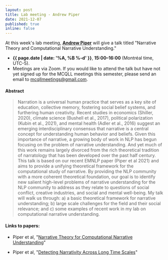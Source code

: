 ```yaml
---
layout: post
title: Lab meeting - Andrew Piper
date: 2021-12-07
published: true
inline: false
---
```


At this week's lab meeting, [**Andrew Piper**](http://piperlab.mcgill.ca/) will give a talk titled "Narrative Theory and Computational Narrative Understanding." 

- **{{ page.date | date: '%A, %B %-d' }}**, **15:00–16:00** (Montréal time, UTC-5).
- Meetings are via Zoom. If you would like to attend the talk but have not yet signed up for the MCQLL meetings this semester, please send an email to [mcqllmeetings@gmail.com](mailto:mcqllmeetings@gmail.com).

#### Abstract

<blockquote>
Narration is a universal human practice that serves as a key site of education, collective memory, fostering social belief systems, and furthering human creativity. Recent studies in economics (Shiller, 2020), climate science (Bushell et al., 2017), political polarization (Kubin et al., 2021), and mental health (Adler et al., 2016) suggest an emerging interdisciplinary consensus that narrative is a central concept for understanding human behavior and beliefs. Given this importance of narrative, a growing body of work in NLP has begun focusing on the problem of narrative understanding. And yet much of this work remains largely divorced from the rich theoretical tradition of narratology that has been developed over the past half century. This talk is based on our recent EMNLP paper (Piper et al 2021) and aims to provide a unifying theoretical framework for the computational study of narrative. By providing the NLP community with a more coherent theoretical foundation, our goal is to identify new salient high-level problems of narrative understanding for the NLP community to address as they relate to questions of social conflict, creative industries, and social and mental well-being. My talk will walk us through: a) a basic theoretical framework for narrative understanding; b) large scale challenges for the field and their social relevance; and c) some examples of recent work in my lab on computational narrative understanding.
</blockquote>

#### Links to papers:

- Piper et al,
"[Narrative Theory for Computational Narrative Understanding](https://aclanthology.org/2021.emnlp-main.26.pdf)"

- Piper et al,
"[Detecting Narrativity Across Long Time Scales](http://ceur-ws.org/Vol-2989/long_paper49.pdf)"

